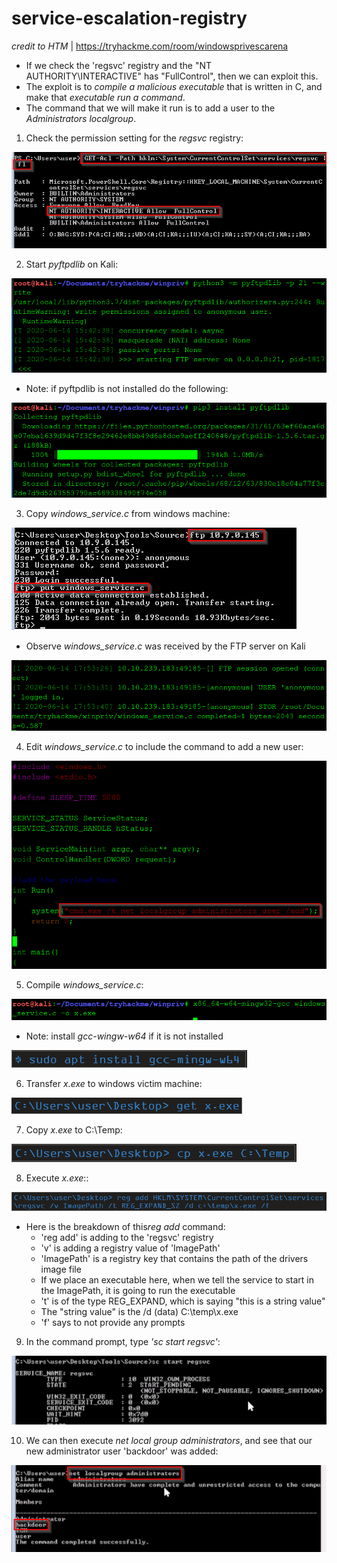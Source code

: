 # service-escalation-registry

*credit to HTM* | https://tryhackme.com/room/windowsprivescarena

* If we check the 'regsvc' registry and the "NT AUTHORITY\INTERACTIVE" has "FullControl", then we can exploit this.
* The exploit is to *compile a malicious executable*  that is written in C, and make that *executable run a command*.
* The command that we will make it run is to add a user to the *Administrators localgroup*.

1) Check the permission setting for the *regsvc* registry:

[![Image of get-acl](https://github.com/kam1n0/service-escalation-executable/blob/master/tmp_upload/get-acl.png)](#)

2) Start *pyftpdlib* on Kali:

[![Image of pyftpdlib](https://github.com/kam1n0/service-escalation-executable/blob/master/tmp_upload/pyftpdlib.png)](#)

* Note: if pyftpdlib is not installed do the following:

[![Image of install](https://github.com/kam1n0/service-escalation-executable/blob/master/tmp_upload/install.png)](#)

3) Copy *windows_service.c* from windows machine:

[![Image of ftp](https://github.com/kam1n0/service-escalation-executable/blob/master/tmp_upload/ftp.png)](#)

* Observe *windows_service.c* was received by the FTP server on Kali

[![Image of upload](https://github.com/kam1n0/service-escalation-executable/blob/master/tmp_upload/upload.png)](#)

4) Edit *windows_service.c* to include the command to add a new user:

[![Image of edit](https://github.com/kam1n0/service-escalation-executable/blob/master/tmp_upload/edit.png)](#)

5) Compile *windows_service.c*:

[![Image of compile](https://github.com/kam1n0/service-escalation-executable/blob/master/tmp_upload/compile.png)](#)

* Note: install *gcc-wingw-w64* if it is not installed

[![Image of gcc_install](https://github.com/kam1n0/service-escalation-executable/blob/master/tmp_upload/gcc_install.png)](#)

6) Transfer *x.exe* to windows victim machine:

[![Image of transfer](https://github.com/kam1n0/service-escalation-executable/blob/master/tmp_upload/transfer.png)](#)

7) Copy *x.exe* to C:\Temp:

[![Image of copy](https://github.com/kam1n0/service-escalation-executable/blob/master/tmp_upload/copy.png)](#)

8) Execute *x.exe*::

[![Image of execute](https://github.com/kam1n0/service-escalation-executable/blob/master/tmp_upload/execute.png)](#)

- Here is the breakdown of this*reg add* command:
  - 'reg add' is adding to the 'regsvc' registry
  - 'v' is adding a registry value of 'ImagePath'
  - 'ImagePath' is a registry key that contains the path of the drivers image file
   - If we place an executable here, when we tell the service to start in the ImagePath, it is going to run the executable
  - 't' is of the type REG_EXPAND, which is saying "this is a string value"
   - The "string value" is the /d (data) C:\temp\x.exe
  - 'f' says to not provide any prompts

9) In the command prompt, type *'sc start regsvc'*:

[![Image of start](https://github.com/kam1n0/service-escalation-executable/blob/master/tmp_upload/start.png)](#)

10) We can then execute *net local group administrators*, and see that our new administrator user 'backdoor' was added:

[![Image of backdoor](https://github.com/kam1n0/service-escalation-executable/blob/master/tmp_upload/backdoor.png)](#)

